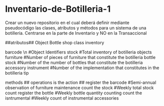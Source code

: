 # Inventario-de-Botilleria-1
Crear un nuevo repositorio en el cual deberá definir mediante pseudocódigo las clases, atributos y métodos para un sistema de una botillería. Centrarse en la parte de Inventario y NO en la Transaccional  

##atributos##
Object Bottle shop
class inventory 

barcode           \n       #Object Identifiers
stock                    #Total inventory of botilleria objects
furniture                #Number of pieces of furniture that constitute the botilleria
bottle stock             #Number of the number of bottles that constitute the botilleria
accessory instrument     #Number of the implementation that constitutes in the botilleria
tip

methods  ## operations is the action ##
  register the barcode                    #Semi-annual observation of furniture maintenance
  count the stock                         #Weekly total stock count
  register the bottle                     #Weekly bottle quantity counting
  count the isntrumental                  #Weekly count of instrumental accessories

                      


